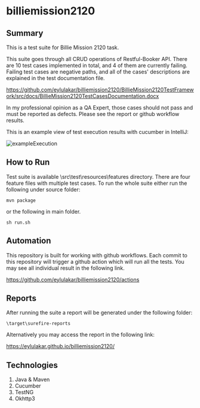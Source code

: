 # billiemission2120

## Summary

This is a test suite for Billie Mission 2120 task. 

This suite goes through all CRUD operations of Restful-Booker API.
There are 10 test cases implemented in total, and 4 of them are currently failing. Failing test cases are negative paths, and all of the cases' descriptions are explained in the 
test documentation file.

https://github.com/eylulakar/billiemission2120/BillieMission2120TestFramework/src/docs/BillieMission2120TestCasesDocumentation.docx

In my professional opinion as a QA Expert, those cases should not pass and must be reported as defects. Please see the report or github workflow results.

This is an example view of test execution results with cucumber in IntelliJ:
 
![exampleExecution](https://user-images.githubusercontent.com/6651987/106719323-35535e80-6613-11eb-8f56-c524b32f321b.JPG)


## How to Run

Test suite is available \src\test\resources\features directory. There are four feature files with multiple test cases. 
To run the whole suite either run the following under source folder:

	mvn package

or the following in main folder.

	sh run.sh


## Automation

This repository is built for working with github workflows. Each commit to this repository will trigger a github action which will run all the tests.
You may see all individual result in the following link.

https://github.com/eylulakar/billiemission2120/actions


## Reports

After running the suite a report will be generated under the following folder:
	
	\target\surefire-reports

Alternatively you may access the report in the following link:
	
https://eylulakar.github.io/billiemission2120/


## Technologies

1. Java & Maven
1. Cucumber
1. TestNG
1. Okhttp3
	
